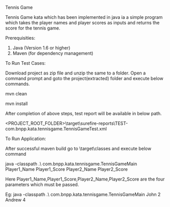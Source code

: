 Tennis Game

Tennis Game kata which has been implemented in java ia a simple program which takes the player names and player scores as inputs
and returns the score for the tennis game.

Prerequisities:

1. Java (Version 1.6 or higher)
2. Maven (for dependency management)

To Run Test Cases:

Download project as zip file and unzip the same to a folder. Open a command prompt and goto the project(extracted) folder and 
execute below commands.

mvn clean

mvn install

After completion of above steps, test report will be available in below path.

<PROJECT_ROOT_FOLDER>\target\surefire-reports\TEST-com.bnpp.kata.tennisgame.TennisGameTest.xml

To Run Application:

After successful maven build go to \target\classes and execute below command

java -classpath .\ com.bnpp.kata.tennisgame.TennisGameMain Player1_Name Player1_Score Player2_Name Player2_Score

Here Player1_Name,Player1_Score,Player2_Name,Player2_Score are the four parameters which must be passed.

Eg: java -classpath .\ com.bnpp.kata.tennisgame.TennisGameMain John 2 Andrew 4


